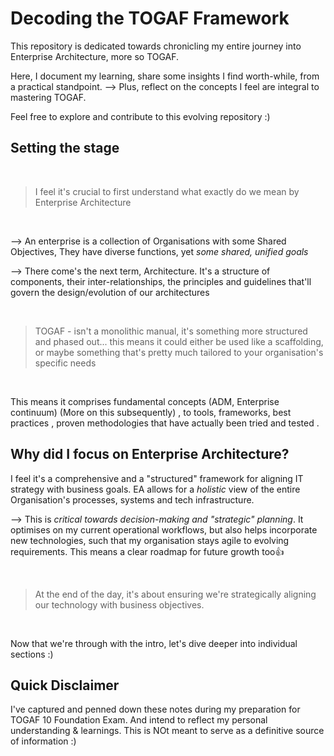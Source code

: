 # Decoding the TOGAF Framework

This repository is dedicated towards chronicling my entire journey into Enterprise Architecture, more so TOGAF. 

Here, I document my learning, share some insights I find worth-while,  from a practical standpoint. 
--> Plus, reflect on the concepts I feel are integral to mastering TOGAF. 

Feel free to explore and contribute to this evolving repository :)


## Setting the stage

</br>

> I feel it's crucial to first understand what exactly do we mean by Enterprise Architecture

</br>

--> An enterprise is a collection of Organisations with some Shared Objectives, They have diverse functions, yet *some shared, unified goals*

--> There come's the next term, Architecture.  It's a structure of components, their inter-relationships, the principles and guidelines that'll govern the design/evolution of our architectures

</br>

> TOGAF - isn't a monolithic manual, it's something more structured and phased out... this means it could either be used like a scaffolding, or maybe something that's pretty much tailored to your organisation's specific needs

</br>

This means it comprises fundamental concepts (ADM, Enterprise continuum) (More on this subsequently) , to tools, frameworks, best practices , proven methodologies that have actually been tried and tested . 


## Why did I focus on Enterprise Architecture?

I feel it's a comprehensive and a "structured" framework for aligning IT strategy with business goals. EA allows for a *holistic* view of the entire Organisation's processes, systems and tech infrastructure. 

--> This is *critical towards decision-making and "strategic" planning*. It optimises on my current operational workflows, but also helps incorporate new technologies, such that my organisation stays agile to evolving requirements.  This means a clear roadmap for future growth too👍


</br>

> At the end of the day, it's about ensuring we're strategically aligning our technology with business objectives.

</br>


Now that we're through with the intro, let's dive deeper into individual sections :)


## Quick Disclaimer

I've captured and penned down these notes during my preparation for TOGAF 10 Foundation Exam. And intend to reflect my personal understanding & learnings. This is NOt meant to serve as a definitive source of information :)

